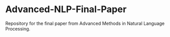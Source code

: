# Advanced-NLP-Final-Paper
Repository for the final paper from Advanced Methods in Natural Language Processing.
